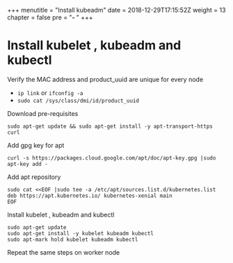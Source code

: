+++
menutitle = "Install kubeadm"
date = 2018-12-29T17:15:52Z
weight = 13
chapter = false
pre = "<b>- </b>"
+++

# Install kubelet , kubeadm and  kubectl

Verify the MAC address and product_uuid are unique for every node

- `ip link` or `ifconfig -a`
- `sudo cat /sys/class/dmi/id/product_uuid`

Download pre-requisites
```
sudo apt-get update && sudo apt-get install -y apt-transport-https curl
```

Add gpg key for apt
```
curl -s https://packages.cloud.google.com/apt/doc/apt-key.gpg |sudo apt-key add -
```

Add apt repository
```
sudo cat <<EOF |sudo tee -a /etc/apt/sources.list.d/kubernetes.list
deb https://apt.kubernetes.io/ kubernetes-xenial main
EOF
```

Install kubelet , kubeadm and  kubectl
```
sudo apt-get update
sudo apt-get install -y kubelet kubeadm kubectl
sudo apt-mark hold kubelet kubeadm kubectl
```

Repeat the same steps on worker node
